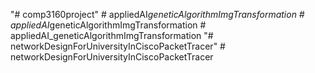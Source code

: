 "# comp3160project" 
#   a p p l i e d A I _ g e n e t i c A l g o r i t h m I m g T r a n s f o r m a t i o n  
 #   a p p l i e d A I _ g e n e t i c A l g o r i t h m I m g T r a n s f o r m a t i o n  
 #   a p p l i e d A I _ g e n e t i c A l g o r i t h m I m g T r a n s f o r m a t i o n  
 "# networkDesignForUniversityInCiscoPacketTracer" 
#   n e t w o r k D e s i g n F o r U n i v e r s i t y I n C i s c o P a c k e t T r a c e r  
 